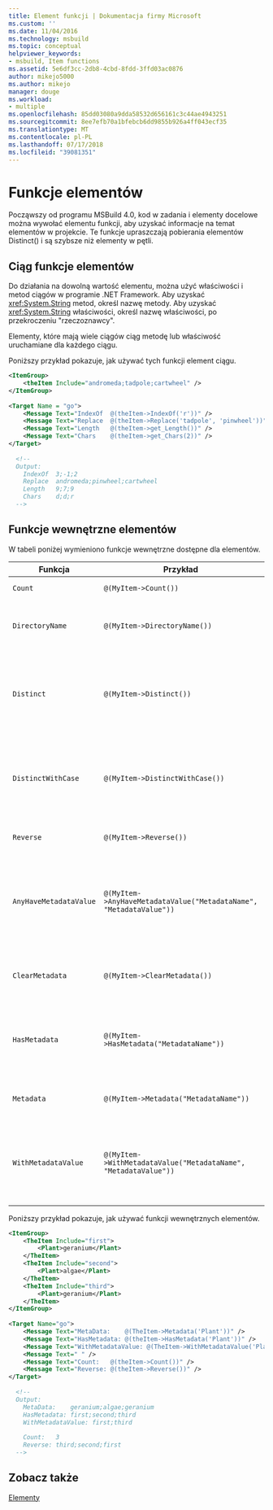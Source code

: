 ```yaml
---
title: Element funkcji | Dokumentacja firmy Microsoft
ms.custom: ''
ms.date: 11/04/2016
ms.technology: msbuild
ms.topic: conceptual
helpviewer_keywords:
- msbuild, Item functions
ms.assetid: 5e6df3cc-2db8-4cbd-8fdd-3ffd03ac0876
author: mikejo5000
ms.author: mikejo
manager: douge
ms.workload:
- multiple
ms.openlocfilehash: 85dd03080a9dda58532d656161c3c44ae4943251
ms.sourcegitcommit: 8ee7efb70a1bfebcb6dd9855b926a4ff043ecf35
ms.translationtype: MT
ms.contentlocale: pl-PL
ms.lasthandoff: 07/17/2018
ms.locfileid: "39081351"
---
```

# <a name="item-functions"></a>Funkcje elementów
Począwszy od programu MSBuild 4.0, kod w zadania i elementy docelowe można wywołać elementu funkcji, aby uzyskać informacje na temat elementów w projekcie. Te funkcje upraszczają pobierania elementów Distinct() i są szybsze niż elementy w pętli.  
  
## <a name="string-item-functions"></a>Ciąg funkcje elementów  
 Do działania na dowolną wartość elementu, można użyć właściwości i metod ciągów w programie .NET Framework. Aby uzyskać <xref:System.String> metod, określ nazwę metody. Aby uzyskać <xref:System.String> właściwości, określ nazwę właściwości, po przekroczeniu "rzeczoznawcy".  
  
 Elementy, które mają wiele ciągów ciąg metodę lub właściwość uruchamiane dla każdego ciągu.  
  
 Poniższy przykład pokazuje, jak używać tych funkcji element ciągu.  
  
```xml  
<ItemGroup>  
    <theItem Include="andromeda;tadpole;cartwheel" />  
</ItemGroup>  
  
<Target Name = "go">  
    <Message Text="IndexOf  @(theItem->IndexOf('r'))" />  
    <Message Text="Replace  @(theItem->Replace('tadpole', 'pinwheel'))" />  
    <Message Text="Length   @(theItem->get_Length())" />  
    <Message Text="Chars    @(theItem->get_Chars(2))" />  
</Target>  
  
  <!--  
  Output:  
    IndexOf  3;-1;2  
    Replace  andromeda;pinwheel;cartwheel  
    Length   9;7;9  
    Chars    d;d;r  
  -->  
```  
  
## <a name="intrinsic-item-functions"></a>Funkcje wewnętrzne elementów  
 W tabeli poniżej wymieniono funkcje wewnętrzne dostępne dla elementów.  
  
|Funkcja|Przykład|Opis|  
|--------------|-------------|-----------------|  
|`Count`|`@(MyItem->Count())`|Zwraca liczbę elementów.|  
|`DirectoryName`|`@(MyItem->DirectoryName())`|Zwraca odpowiednik `Path.DirectoryName` dla każdego elementu.|  
|`Distinct`|`@(MyItem->Distinct())`|Zwraca elementy, które mają różne `Include` wartości. Metadanych jest ignorowany. Wynik porównania jest uwzględniana wielkość liter.|  
|`DistinctWithCase`|`@(MyItem->DistinctWithCase())`|Zwraca elementy, które mają różne `itemspec` wartości. Metadanych jest ignorowany. Wynik porównania jest uwzględniana wielkość liter.|  
|`Reverse`|`@(MyItem->Reverse())`|Zwraca elementy w odwrotnej kolejności.|  
|`AnyHaveMetadataValue`|`@(MyItem->AnyHaveMetadataValue("MetadataName", "MetadataValue"))`|Zwraca `boolean` do wskazywania, czy dowolny element ma określonych metadanych nazwą i wartością. Wynik porównania jest uwzględniana wielkość liter.|  
|`ClearMetadata`|`@(MyItem->ClearMetadata())`|Zwraca elementy z ich metadanymi wyczyszczone. Tylko `itemspec` są zachowywane.|  
|`HasMetadata`|`@(MyItem->HasMetadata("MetadataName"))`|Zwraca elementy, które mają taką nazwę określonych metadanych. Wynik porównania jest uwzględniana wielkość liter.|  
|`Metadata`|`@(MyItem->Metadata("MetadataName"))`|Zwraca wartości metadanych, których nazwa metadanych.|  
|`WithMetadataValue`|`@(MyItem->WithMetadataValue("MetadataName", "MetadataValue"))`|Zwraca elementy, które mają dane określone metadane nazwą i wartością. Wynik porównania jest uwzględniana wielkość liter.|  
  
 Poniższy przykład pokazuje, jak używać funkcji wewnętrznych elementów.  
  
```xml  
<ItemGroup>  
    <TheItem Include="first">  
        <Plant>geranium</Plant>  
    </TheItem>  
    <TheItem Include="second">  
        <Plant>algae</Plant>  
    </TheItem>  
    <TheItem Include="third">  
        <Plant>geranium</Plant>  
    </TheItem>  
</ItemGroup>  
  
<Target Name="go">  
    <Message Text="MetaData:    @(TheItem->Metadata('Plant'))" />  
    <Message Text="HasMetadata: @(theItem->HasMetadata('Plant'))" />  
    <Message Text="WithMetadataValue: @(TheItem->WithMetadataValue('Plant', 'geranium'))" />  
    <Message Text=" " />  
    <Message Text="Count:   @(theItem->Count())" />  
    <Message Text="Reverse: @(theItem->Reverse())" />  
</Target>  
  
  <!--   
  Output:  
    MetaData:    geranium;algae;geranium  
    HasMetadata: first;second;third  
    WithMetadataValue: first;third  
  
    Count:   3  
    Reverse: third;second;first  
  -->  
```  
  
## <a name="see-also"></a>Zobacz także  
 [Elementy](../msbuild/msbuild-items.md)
